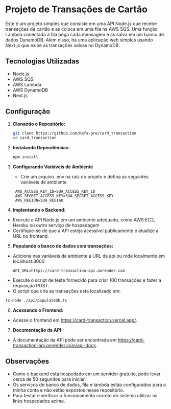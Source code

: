 # Projeto de Transações de Cartão

Este é um projeto simples que consiste em uma API Node.js que recebe transações de cartão e as coloca em uma fila na AWS SQS. Uma função Lambda conectada à fila pega cada mensagem e as salva em um banco de dados DynamoDB. Além disso, há uma aplicação web simples usando Next.js que exibe as transações salvas no DynamoDB.

## Tecnologias Utilizadas

- Node.js
- AWS SQS
- AWS Lambda
- AWS DynamoDB
- Next.js

## Configuração

1. **Clonando o Repositório:**
   
   ```bash
   git clone https://github.com/Rafa-gre/card_transaction
   cd card_transaction
   ```
2. **Instalando Dependências:**
   
   ```bash
   npm install
   ```
3. **Configurando Variáveis de Ambiente**
   - Crie um arquivo .env na raiz do projeto e defina as seguintes variáveis de ambiente
   ```
    AWS_ACCESS_KEY_ID=SUA_ACCESS_KEY_ID
    AWS_SECRET_ACCESS_KEY=SUA_SECRET_ACCESS_KEY
    AWS_REGION=SUA_REGIAO
   ```
4. **Implantando o Backend:**

 - Execute a API Node.js em um ambiente adequado, como AWS EC2, Heroku ou outro serviço de hospedagem
 - Certifique-se de que a API esteja acessível publicamente e atualize a URL no frontend.
  
 5. **Populando o banco de dados com transações:**
 - Adicione nas variáveis de ambiente a URL da api ou rode localmente em localhost:3000
   ```
   API_URL=https://card-transaction-api.onrender.com
   ```
 - Execute o script de teste fornecido para criar 100 transações e fazer a requisição POST.
 - O script que cria as transações esta localizado em: 
  
 ```bash
 ts-node ./api/populateDb.ts
 ```
 6. **Acessando o Frontend:**

 - Acesse o frontend em https://card-transaction.vercel.app/.

7. **Documentação da API**
   
 - A documentação da API pode ser encontrada em https://card-transaction-api.onrender.com/api-docs.
  
## Observações
 - Como o backend está hospedado em um servidor gratuito, pode levar cerca de 50 segundos para iniciar.
 - Os serviços de banco de dados, fila e lambda estão configurados para a minha conta e não estão expostos nesse repositório. 
 - Para testar e verificar o funcionamento correto do sistema utilizar os links hospedados acima.